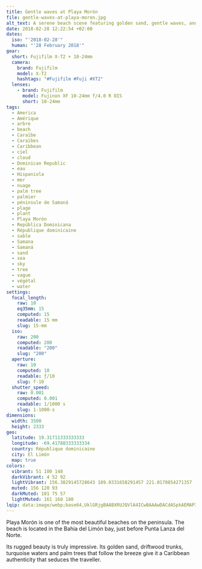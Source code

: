 ```yaml
---
title: Gentle waves at Playa Morón
file: gentle-waves-at-playa-moron.jpg
alt_text: A serene beach scene featuring golden sand, gentle waves, and lush greenery.
date: 2018-02-28 12:22:54 +02:00
dates:
  iso: "'2018-02-28'"
  human: "'28 February 2018'"
gear:
  short: Fujifilm X-T2 + 10-24mm
  camera:
    brand: Fujifilm
    model: X-T2
    hashtags: "#Fujifilm #Fuji #XT2"
  lenses:
    - brand: Fujifilm
      model: Fujinon XF 10-24mm f/4.0 R OIS
      short: 10-24mm
tags:
  - America
  - Amérique
  - arbre
  - beach
  - Caraïbe
  - Caraïbes
  - Caribbean
  - ciel
  - cloud
  - Dominican Republic
  - eau
  - Hispaniola
  - mer
  - nuage
  - palm tree
  - palmier
  - péninsule de Samaná
  - plage
  - plant
  - Playa Morón
  - República Dominicana
  - République dominicaine
  - sable
  - Samana
  - Samaná
  - sand
  - sea
  - sky
  - tree
  - vague
  - végétal
  - water
settings:
  focal_length:
    raw: 10
    eq35mm: 15
    computed: 15
    readable: 15 mm
    slug: 15-mm
  iso:
    raw: 200
    computed: 200
    readable: "200"
    slug: "200"
  aperture:
    raw: 10
    computed: 10
    readable: ƒ/10
    slug: f-10
  shutter_speed:
    raw: 0.001
    computed: 0.001
    readable: 1/1000 s
    slug: 1-1000-s
dimensions:
  width: 3500
  height: 2333
geo:
  latitude: 19.31711333333333
  longitude: -69.41788333333334
  country: République dominicaine
  city: El Limón
  map: true
colors:
  vibrant: 51 100 148
  darkVibrant: 4 52 92
  lightVibrant: 156.3829145728643 189.0331658291457 221.0170854271357
  muted: 156 120 93
  darkMuted: 101 75 57
  lightMuted: 161 168 180
lqip: data:image/webp;base64,UklGRjgBAABXRUJQVlA4ICwBAAAwDACdASpkAEMAP3GkyVm0rD+jsVG8A/AuCWNtk4AFS6UbX5KdaFpWcrFetK0/ldd5A0G9KyaD/HHo6qMR2XpRyxAwqFGQs8WJmBPFYTC/ECR15VntCynvsKVpy5d0/Jo0Zf82fEkOp1cgAP7jQFi5Mr/x1hN2XvuT9HKKQnXtzYTPuV0BofSZ/pKnkXHC3IBs/19FAIIDkMhosD/4BNgzvNDoJyTiZ1+yJ0Mv29O8sqwQ72kpavDD22MpkD8zX/m+/oMN5+jyErNLvHzfoClrsmY3orFFCZ/GsbS8I/O/KizcywwcIoQALWcmYRzSiJRdbD3vLLQPjoIlNSiC3r/pQdAkp+wazb/cFo8FRfOdLGAAAKGa9YF3HdyUQm32LAP66qinUDgmogAAAAA=
---
```


Playa Morón is one of the most beautiful beaches on the peninsula. The beach is located in the Bahia del Limón bay, just before Punta Lanza del Norte.

Its rugged beauty is truly impressive. Its golden sand, driftwood trunks, turquoise waters and palm trees that follow the breeze give it a Caribbean authenticity that seduces the traveller.

